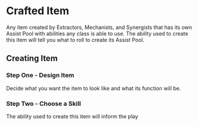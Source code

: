 # Crafted Item
Any item created by Extractors, Mechanists, and Synergists that has its own Assist Pool with abilities any class is able to use.  The ability used to create this item will tell you what to roll to create its Assist Pool.

## Creating Item
### Step One - Design Item
Decide what you want the item to look like and what its function will be.

### Step Two - Choose a Skill
The ability used to create this item will inform the play